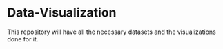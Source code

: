 # Data-Visualization
This repository will have all the necessary datasets and the visualizations done for it.
